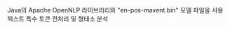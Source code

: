 Java의 Apache OpenNLP 라이브러리와 "en-pos-maxent.bin" 모델 파일을 사용 <br>
텍스트 특수 토큰 전처리 및 형태소 분석

<!--
포함 가능 특수 토큰
- 날짜
- 신청번호
- IP / IP:PORT / IP/24..?
- 방화벽 정책 신청 -> 필요한 값들 요청
- 방화벽 경로 -> src to dst dijkstra algorithm....?
- 결재
- 제일 많이 사용된 -> most hit count

죄송해요, 무슨 말씀인지 이해하지 못했어요. 혹시 이런 기능을 찾고 계신가요?
A) asdf
B) sdfg
C) dfgh
-->

